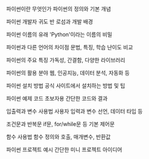 파이썬이란 무엇인가
파이썬의 정의와 기본 개념

파이썬 개발자
귀도 반 로섬과 개발 배경

파이썬 이름의 유래
'Python'이라는 이름의 비밀

파이썬과 다른 언어의 차이점
문법, 특징, 학습 난이도 비교

파이썬의 주요 특징
가독성, 간결함, 다양한 라이브러리

파이썬의 활용 분야
웹, 인공지능, 데이터 분석, 자동화 등

파이썬 설치 방법
공식 사이트에서 설치하는 방법 및 팁

파이썬 예제 코드
초보자용 간단한 코드와 결과

입출력과 변수 사용법
사용자 입력과 변수 선언, 데이터 타입 등

조건문과 반복문
if문, for/while문 등 기본 제어문

함수 사용법
함수 정의와 호출, 매개변수, 반환값

파이썬 프로젝트 예시
간단한 미니 프로젝트 아이디어